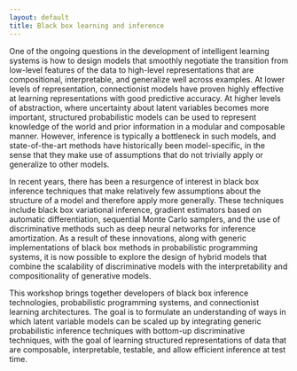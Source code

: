 ```yaml
---
layout: default
title: Black box learning and inference
---
```


One of the ongoing questions in the development of intelligent learning systems is how to design models that smoothly negotiate the transition from low-level features of the data to high-level representations that are compositional, interpretable, and generalize well across examples. At lower levels of representation, connectionist models have proven highly effective at learning representations with good predictive accuracy. At higher levels of abstraction, where uncertainty about latent variables becomes more important, structured probabilistic models can be used to represent knowledge of  the world and prior information in a modular and composable manner. However, inference is typically a bottleneck in such models, and state-of-the-art methods have historically been model-specific, in the sense that they make use of assumptions that do not trivially apply or generalize to other models. 

In recent years, there has been a resurgence of interest in black box inference techniques that make relatively few assumptions about the structure of a model and therefore apply more generally. These techniques include black box variational inference, gradient estimators based on automatic differentiation, sequential Monte Carlo samplers, and the use of discriminative methods such as deep neural networks for inference amortization. As a result of these innovations, along with generic implementations of black box methods in probabilistic programming systems, it is now possible to explore the design of hybrid models that combine the scalability of discriminative models with the interpretability and compositionality of generative models. 

This workshop brings together developers of black box inference technologies, probabilistic programming systems, and connectionist learning architectures. The goal is to formulate an understanding of ways in which latent variable models can be scaled up by integrating generic probabilistic inference techniques with bottom-up discriminative techniques, with the goal of learning structured representations of data that are composable, interpretable, testable, and allow efficient inference at test time. 
